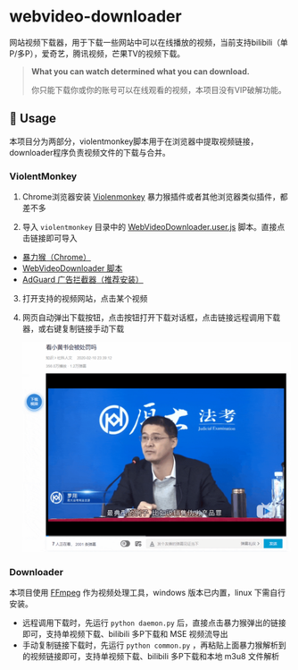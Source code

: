 # webvideo-downloader

网站视频下载器，用于下载一些网站中可以在线播放的视频，当前支持bilibili（单P/多P），爱奇艺，腾讯视频，芒果TV的视频下载。

> **What you can watch determined what you can download.**
>
> 你只能下载你或你的账号可以在线观看的视频，本项目没有VIP破解功能。

## 🔨 Usage

本项目分为两部分，violentmonkey脚本用于在浏览器中提取视频链接，downloader程序负责视频文件的下载与合并。

### ViolentMonkey

1. Chrome浏览器安装 [Violenmonkey](https://violentmonkey.github.io/) 暴力猴插件或者其他浏览器类似插件，都差不多

2. 导入 `violentmonkey` 目录中的 [WebVideoDownloader.user.js](https://github.com/jaysonlong/webvideo-downloader/raw/master/violentmonkey/WebVideoDownloader.user.js) 脚本。直接点击链接即可导入

- [暴力猴（Chrome）](https://chrome.google.com/webstore/detail/violentmonkey/jinjaccalgkegednnccohejagnlnfdag)
- [WebVideoDownloader 脚本](https://github.com/jaysonlong/webvideo-downloader/raw/master/violentmonkey/WebVideoDownloader.user.js)
- [AdGuard 广告拦截器（推荐安装）](https://chrome.google.com/webstore/detail/adguard-adblocker/bgnkhhnnamicmpeenaelnjfhikgbkllg)

3. 打开支持的视频网站，点击某个视频

4. 网页自动弹出下载按钮，点击按钮打开下载对话框，点击链接远程调用下载器，或右键复制链接手动下载

   ![bilibili](img/bilibili.gif)

### Downloader

本项目使用 [FFmpeg](https://ffmpeg.org/) 作为视频处理工具，windows 版本已内置，linux 下需自行安装。

- 远程调用下载时，先运行 `python daemon.py` 后，直接点击暴力猴弹出的链接即可，支持单视频下载、bilibili 多P下载和 MSE 视频流导出
- 手动复制链接下载时，先运行 `python common.py` ，再粘贴上面暴力猴解析到的视频链接即可，支持单视频下载、bilibili 多P下载和本地 m3u8 文件解析

